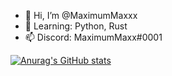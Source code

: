 - 👋 Hi, I’m @MaximumMaxxx
- 🌱 Learning: Python, Rust
- 📫 Discord: MaximumMaxx#0001

[![Anurag's GitHub stats](https://github-readme-stats.vercel.app/api?username=MaximumMaxx&theme=gotham&show_icons=true)](https://github.com/anuraghazra/github-readme-stats)
